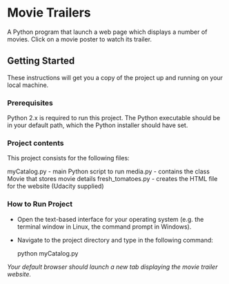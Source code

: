 # Movie Trailers

A Python program that launch a web page which displays a number of movies. Click on a movie poster to watch its trailer.

## Getting Started

These instructions will get you a copy of the project up and running on your local machine.

### Prerequisites

Python 2.x is required to run this project. The Python executable should be in your default path, which the Python installer should have set.

### Project contents

This project consists for the following files:

myCatalog.py - main Python script to run
media.py - contains the class Movie that stores movie details
fresh_tomatoes.py - creates the HTML file for the website (Udacity supplied)

### How to Run Project

* Open the text-based interface for your operating system (e.g. the terminal window in Linux, the command prompt in Windows).

* Navigate to the project directory and type in the following command:

  python myCatalog.py

*Your default browser should launch a new tab displaying the movie trailer website.*